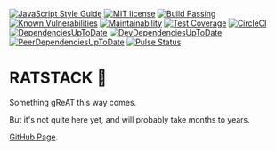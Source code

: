 [![JavaScript Style Guide](https://img.shields.io/badge/code_style-standard-brightgreen.svg)](https://standardjs.com)
[![MIT license](http://img.shields.io/badge/license-MIT-brightgreen.svg)](http://opensource.org/licenses/MIT)
[![Build Passing](https://travis-ci.org/isthisstackoverflow/ratstack.svg?branch=master)](https://travis-ci.org/isthisstackoverflow/ratstack)
[![Known Vulnerabilities](https://snyk.io/test/github/isthisstackoverflow/ratstack/badge.svg)](https://snyk.io/test/github/isthisstackoverflow/ratstack)
[![Maintainability](https://api.codeclimate.com/v1/badges/63f918e12a10d088e615/maintainability)](https://codeclimate.com/github/isthisstackoverflow/ratstack/maintainability)
[![Test Coverage](https://api.codeclimate.com/v1/badges/63f918e12a10d088e615/test_coverage)](https://codeclimate.com/github/isthisstackoverflow/ratstack/test_coverage)
[![CircleCI](https://circleci.com/gh/isthisstackoverflow/ratstack/tree/master.svg?style=svg)](https://circleci.com/gh/isthisstackoverflow/ratstack/tree/master)
[![DependenciesUpToDate](https://david-dm.org/isthisstackoverflow/ratstack.svg)](https://david-dm.org/isthisstackoverflow/ratstack#info=dependencies)
[![DevDependenciesUpToDate](https://david-dm.org/isthisstackoverflow/ratstack/dev-status.svg)](https://david-dm.org/isthisstackoverflow/ratstack#info=devDependencies)
[![PeerDependenciesUpToDate](https://david-dm.org/isthisstackoverflow/ratstack/peer-status.svg)](https://david-dm.org/isthisstackoverflow/ratstack#info=peerDependencies)
[![Pulse Status](https://img.shields.io/github/last-commit/isthisstackoverflow/ratstack.svg)](https://github.com/isthisstackoverflow/ratstack/pulse)

# RATSTACK 🐀

Something gReAT this way comes.

But it's not quite here yet, and will probably take months to years.

[GitHub Page](https://isthisstackoverflow.github.io/ratstack/).
